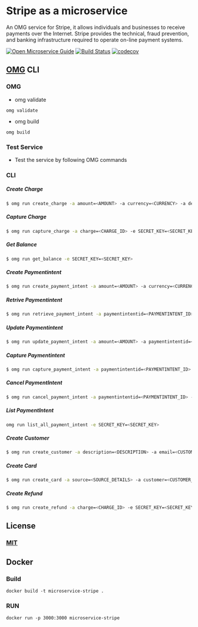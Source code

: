 # Stripe as a microservice
An OMG service for Stripe, it allows individuals and businesses to receive payments over the Internet. Stripe provides the technical, fraud prevention, and banking infrastructure required to operate on-line payment systems.

[![Open Microservice Guide](https://img.shields.io/badge/OMG-enabled-brightgreen.svg?style=for-the-badge)](https://microservice.guide)
[![Build Status](https://travis-ci.com/oms-services/stripe.svg?branch=master)](https://travis-ci.com/oms-services/stripe)
[![codecov](https://codecov.io/gh/oms-services/stripe/branch/master/graph/badge.svg)](https://codecov.io/gh/oms-services/stripe)

## [OMG](hhttps://microservice.guide) CLI

### OMG

* omg validate
```
omg validate
```
* omg build
```
omg build
```
### Test Service

* Test the service by following OMG commands

### CLI

##### Create Charge
```sh
$ omg run create_charge -a amount=<AMOUNT> -a currency=<CURRENCY> -a description=<DESCRIPTION> -a capture=<TRUE/FALSE>  -e SECRET_KEY=<SECRET_KEY>
```
##### Capture Charge
```sh
$ omg run capture_charge -a charge=<CHARGE_ID> -e SECRET_KEY=<SECRET_KEY>
```
##### Get Balance
```sh
$ omg run get_balance -e SECRET_KEY=<SECRET_KEY>
```
##### Create Paymentintent
```sh
$ omg run create_payment_intent -a amount=<AMOUNT> -a currency=<CURRENCY> -a customer=<CUSTOMER_ID> -a savepaymentmethod=<TRUE/FALSE> -a capturemethod=<AUTOMATIC/MANUAL> -a paymentmethodtypes=<METHOD_LIST> -e SECRET_KEY=<SECRET_KEY>
```
##### Retrive Paymentintent
```sh
$ omg run retrieve_payment_intent -a paymentintentid=<PAYMENTINTENT_ID> -e SECRET_KEY=<SECRET_KEY>
```
##### Update Paymentintent
```sh
$ omg run update_payment_intent -a amount=<AMOUNT> -a paymentintentid=<PAYMENTINTENT_ID> -a shipping=<SHIPPING_OBJECT> -e SECRET_KEY=<SECRET_KEY>
```
##### Capture Paymentintent
```sh
$ omg run capture_payment_intent -a paymentintentid=<PAYMENTINTENT_ID> -a amounttocapture=<AMOUNT_TO_CAPTURE> -e SECRET_KEY=sk_test_gENQu8ecxwwMUsWlgsQeqbgI
```
##### Cancel PaymentIntent
```sh
$ omg run cancel_payment_intent -a paymentintentid=<PAYMENTINTENT_ID> -e SECRET_KEY=<SECRET_KEY>
```
##### List PaymentIntent
```sh
omg run list_all_payment_intent -e SECRET_KEY=<SECRET_KEY>
```
##### Create Customer
```sh
$ omg run create_customer -a description=<DESCRIPTION> -a email=<CUSTOMER_EMAIL> -e SECRET_KEY=<SECRET_KEY>
```
##### Create Card
```sh
$ omg run create_card -a source=<SOURCE_DETAILS> -a customer=<CUSTOMER_ID> -a metadata=<METADATA> -a token=<CARD_TOKEN>  -e SECRET_KEY=<SECRET_KEY>
```
##### Create Refund
```sh
$ omg run create_refund -a charge=<CHARGE_ID> -e SECRET_KEY=<SECRET_KEY>
```

## License
### [MIT](https://choosealicense.com/licenses/mit/)

## Docker
### Build
```
docker build -t microservice-stripe .
```
### RUN
```
docker run -p 3000:3000 microservice-stripe
```
